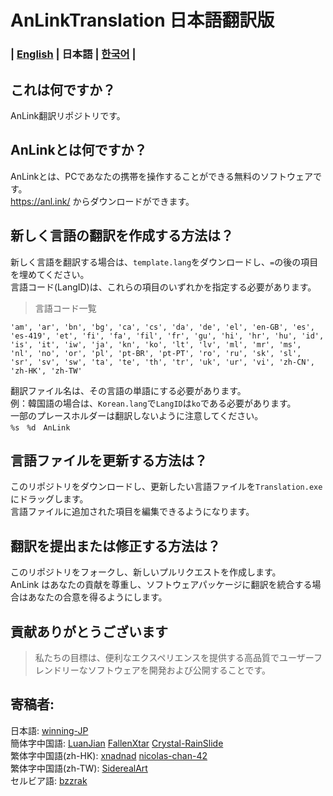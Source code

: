 # AnLinkTranslation 日本語翻訳版
### | [English](README.md) | 日本語 | [한국어](README.ko.md) |


これは何ですか？
---
AnLink翻訳リポジトリです。


AnLinkとは何ですか？
---
AnLinkとは、PCであなたの携帯を操作することができる無料のソフトウェアです。   
https://anl.ink/ からダウンロードができます。


新しく言語の翻訳を作成する方法は？
---
新しく言語を翻訳する場合は、`template.lang`をダウンロードし、`=`の後の項目を埋めてください。   
言語コード(LangID)は、これらの項目のいずれかを指定する必要があります。
>言語コード一覧
```
'am', 'ar', 'bn', 'bg', 'ca', 'cs', 'da', 'de', 'el', 'en-GB', 'es', 'es-419', 'et', 'fi', 'fa', 'fil', 'fr', 'gu', 'hi', 'hr', 'hu', 'id', 'is', 'it', 'iw', 'ja', 'kn', 'ko', 'lt', 'lv', 'ml', 'mr', 'ms', 'nl', 'no', 'or', 'pl', 'pt-BR', 'pt-PT', 'ro', 'ru', 'sk', 'sl', 'sr', 'sv', 'sw', 'ta', 'te', 'th', 'tr', 'uk', 'ur', 'vi', 'zh-CN', 'zh-HK', 'zh-TW'
```
翻訳ファイル名は、その言語の単語にする必要があります。    
例：韓国語の場合は、`Korean.lang`で`LangID`は`ko`である必要があります。   
一部のプレースホルダーは翻訳しないように注意してください。   
`%s　%d　AnLink`


言語ファイルを更新する方法は？
---
このリポジトリをダウンロードし、更新したい言語ファイルを`Translation.exe`にドラッグします。   
言語ファイルに追加された項目を編集できるようになります。   


翻訳を提出または修正する方法は？
---
このリポジトリをフォークし、新しいプルリクエストを作成します。    
AnLink はあなたの貢献を尊重し、ソフトウェアパッケージに翻訳を統合する場合はあなたの合意を得るようにします。


貢献ありがとうございます
---
>私たちの目標は、便利なエクスペリエンスを提供する高品質でユーザーフレンドリーなソフトウェアを開発および公開することです。


寄稿者:
---
日本語: [winning-JP](https://github.com/winning-JP)  
簡体字中国語: [LuanJian](https://github.com/LuanJian) [FallenXtar](https://github.com/FallenXtar) [Crystal-RainSlide](https://github.com/Crystal-RainSlide)  
繁体字中国語(zh-HK): [xnadnad](https://github.com/xnadnad) [nicolas-chan-42](https://github.com/nicolas-chan-42)  
繁体字中国語(zh-TW): [SiderealArt](https://github.com/SiderealArt)  
セルビア語: [bzzrak](https://github.com/bzzrak)
